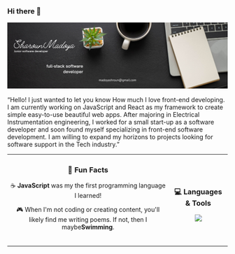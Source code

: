 ### Hi there 👋

<!--
**Sharoun-Madoya/Sharoun-Madoya** is a ✨ _special_ ✨ repository because its `README.md` (this file) appears on your GitHub profile.

Here are some ideas to get you started:

- 🔭 I’m currently working on ...
- 🌱 I’m currently learning ...
- 👯 I’m looking to collaborate on ...
- 🤔 I’m looking for help with ...
- 💬 Ask me about ...
- 📫 How to reach me: ...
- 😄 Pronouns: ...
- ⚡ Fun fact: ...
-->
![Sharoun-Madoya Github Banner](Image/Backlogo.png)


“Hello! I just wanted to let you know How much I love front-end developing. I am currently working on JavaScript and React as my framework to create simple easy-to-use beautiful web apps. After majoring in Electrical Instrumentation engineering, I worked for a small start-up as a software developer and soon found myself specializing in front-end software development. I am willing to expand my horizons to projects looking for software support in the Tech industry.”

<table>
  <tr>
    <td align="center">
        <h3>💫 Fun Facts</h3>
        <p>☕️ <strong>JavaScript</strong> was my the first programming language I learned!</p>
        <p>🎮 When I'm not coding or creating content, you'll likely find me writing poems. If not, then I maybe<strong>Swimming</strong>.</p>
        <br/>
    </td>
    <td align="center">
        <h3>💻 Languages & Tools</h3>
        <img style="text-align: center;" src="https://skillicons.dev/icons?i=html,css,flask,postgresql,python,js,ts,react,vscode,git,github&perline=4">
    </td>
  </tr>
    <!-- <td colspan="2" align="center"> 
        <h3>🌐 Let's Connect!</h3><br>
    </td> -->
  </tr>
</table>